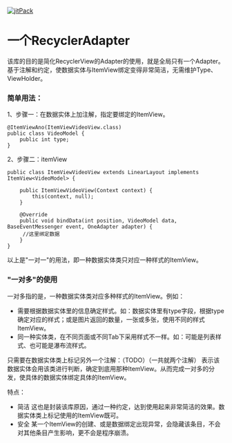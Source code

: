 [![jitPack](https://jitpack.io/v/eekidu/OneAdapter.svg)](https://jitpack.io/#eekidu/OneAdapter)

# 一个RecyclerAdapter

该库的目的是简化RecyclerView的Adapter的使用，就是全局只有一个Adapter。基于注解和约定，使数据实体与ItemView绑定变得非常简洁，无需维护Type、ViewHolder。

### 简单用法：
1、步骤一：在数据实体上加注解，指定要绑定的ItemView。
```
@ItemViewAno(ItemViewVideoView.class)
public class VideoModel {
    public int type;
}

```

2、步骤二：itemView

```
public class ItemViewVideoView extends LinearLayout implements ItemView<VideoModel> {

    public ItemViewVideoView(Context context) {
        this(context, null);
    }

    @Override
    public void bindData(int position, VideoModel data, BaseEventMessenger event, OneAdapter adapter) {
     //这里绑定数据
    }
}

```
以上是"一对一"的用法，即一种数据实体类只对应一种样式的ItemView。
### "一对多"的使用
一对多指的是，一种数据实体类对应多种样式的ItemView。例如：
- 需要根据数据实体里的信息确定样式。如：数据实体里有type字段，根据type确定对应的样式；或是图片返回的数量，一张或多张，使用不同的样式ItemView。
- 同一种实体类，在不同页面或不同Tab下采用样式不一样。如：可能是列表样式、也可能是瀑布流样式。

只需要在数据实体类上标记另外一个注解：（TODO）（一共就两个注解）
表示该数据实体会用该类进行判断，确定到底用那种ItemView。从而完成一对多的分发，使具体的数据实体绑定具体的ItemView。








特点：
- 简洁
这也是封装该库原因，通过一种约定，达到使用起来非常简洁的效果。数据实体类上标记使用的ItemView既可。
- 安全
某一个ItemView的创建、或是数据绑定出现异常，会隐藏该条目，不会对其他条目产生影响，更不会是程序崩溃。
